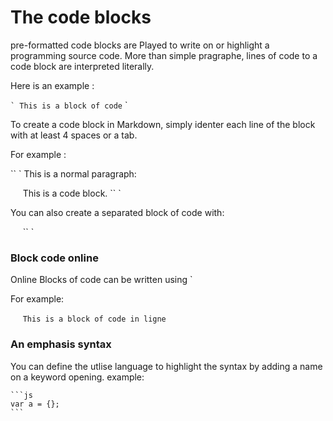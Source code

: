 # The code blocks

pre-formatted code blocks are Played to write on or highlight a programming source code. More than simple pragraphe, lines of code to a code block are interpreted literally.

Here is an example :

`` `
This is a block of code
`` `

To create a code block in Markdown, simply identer each line of the block with at least 4 spaces or a tab.

For example :

`` `
This is a normal paragraph:

     This is a code block.
`` `

You can also create a separated block of code with:

     `` `

### Block code online

Online Blocks of code can be written using `

For example:

     `This is a block of code in ligne`

### An emphasis syntax

You can define the utlise language to highlight the syntax by adding a name on a keyword opening. example:

    ```js
    var a = {};
    ```

